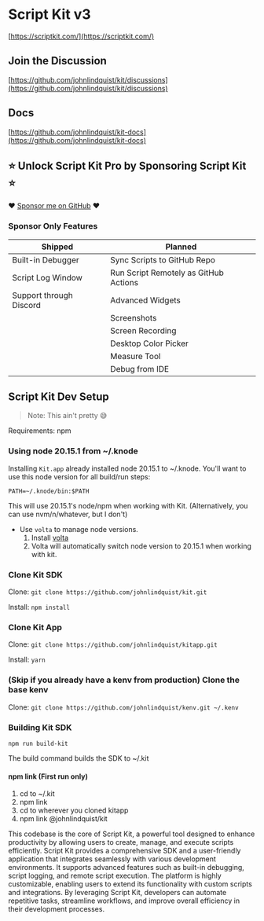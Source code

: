 # Script Kit v3

[https://scriptkit.com/](https://scriptkit.com/)

## Join the Discussion

[https://github.com/johnlindquist/kit/discussions](https://github.com/johnlindquist/kit/discussions)

## Docs

[https://github.com/johnlindquist/kit-docs](https://github.com/johnlindquist/kit-docs)

## ⭐️ Unlock Script Kit Pro by Sponsoring Script Kit ⭐️

❤️ [Sponsor me on GitHub](https://github.com/sponsors/johnlindquist/sponsorships?sponsor=johnlindquist&tier_id=235205) ❤️

### Sponsor Only Features

| Shipped | Planned |
| --- | --- |
| Built-in Debugger | Sync Scripts to GitHub Repo |
| Script Log Window | Run Script Remotely as GitHub Actions |
| Support through Discord | Advanced Widgets |
| | Screenshots |
| | Screen Recording |
| | Desktop Color Picker |
| | Measure Tool |
| | Debug from IDE |

## Script Kit Dev Setup

> Note: This ain't pretty 😅

Requirements: npm

### Using node 20.15.1 from ~/.knode

Installing `Kit.app` already installed node 20.15.1 to ~/.knode. You'll want to use this node version for all build/run steps:

`PATH=~/.knode/bin:$PATH`

This will use 20.15.1's node/npm when working with Kit. (Alternatively, you can use nvm/n/whatever, but I don't)

- Use `volta` to manage node versions.
    1. Install [volta](https://volta.sh/)
    2. Volta will automatically switch node version to 20.15.1 when working with kit.

### Clone Kit SDK

Clone:
`git clone https://github.com/johnlindquist/kit.git`

Install:
`npm install`

### Clone Kit App

Clone:
`git clone https://github.com/johnlindquist/kitapp.git`

Install:
`yarn`

### (Skip if you already have a kenv from production) Clone the base kenv

Clone:
`git clone https://github.com/johnlindquist/kenv.git ~/.kenv`

### Building Kit SDK

`npm run build-kit`

The build command builds the SDK to ~/.kit

#### npm link (First run only)

1. cd to ~/.kit
2. npm link
3. cd to wherever you cloned kitapp
4. npm link @johnlindquist/kit

This codebase is the core of Script Kit, a powerful tool designed to enhance productivity by allowing users to create, manage, and execute scripts efficiently. Script Kit provides a comprehensive SDK and a user-friendly application that integrates seamlessly with various development environments. It supports advanced features such as built-in debugging, script logging, and remote script execution. The platform is highly customizable, enabling users to extend its functionality with custom scripts and integrations. By leveraging Script Kit, developers can automate repetitive tasks, streamline workflows, and improve overall efficiency in their development processes.
